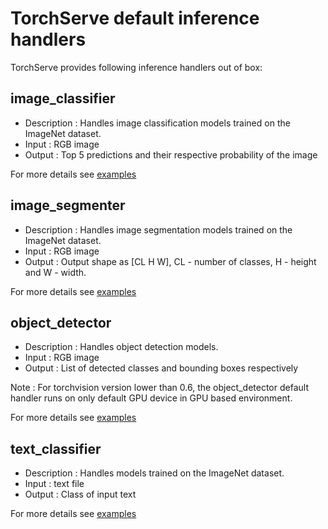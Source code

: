 # TorchServe default inference handlers

TorchServe provides following inference handlers out of box:

## image_classifier

* Description : Handles image classification models trained on the ImageNet dataset.
* Input : RGB image
* Output : Top 5 predictions and their respective probability of the image

For more details see [examples](https://github.com/pytorch/serve/tree/master/examples/image_classifier)

## image_segmenter

* Description : Handles image segmentation models trained on the ImageNet dataset.
* Input : RGB image
* Output : Output shape as [CL H W], CL - number of classes, H - height and W - width.

For more details see [examples](https://github.com/pytorch/serve/tree/master/examples/image_segmenter)

## object_detector

* Description : Handles object detection models.
* Input : RGB image
* Output : List of detected classes and bounding boxes respectively 

Note : For torchvision version lower than 0.6, the object_detector default handler runs on only default GPU device in GPU based environment.

For more details see [examples](https://github.com/pytorch/serve/tree/master/examples/object_detector) 

## text_classifier

* Description : Handles models trained on the ImageNet dataset.
* Input : text file
* Output : Class of input text

For more details see [examples](https://github.com/pytorch/serve/tree/master/examples/text_classification)
